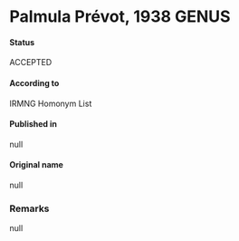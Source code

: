 # Palmula Prévot, 1938 GENUS

#### Status
ACCEPTED

#### According to
IRMNG Homonym List

#### Published in
null

#### Original name
null

### Remarks
null
